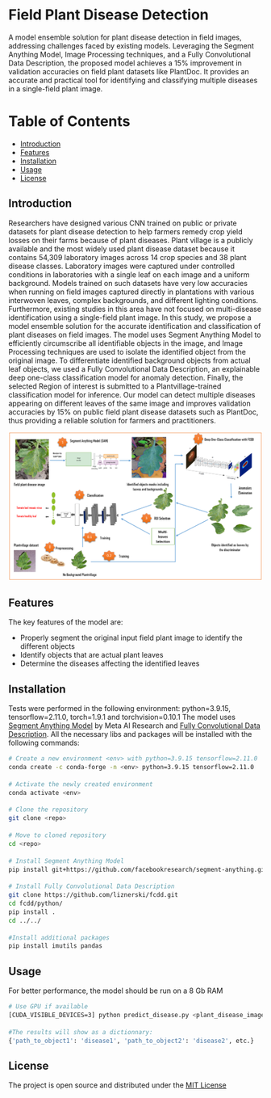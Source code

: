 # Field Plant Disease Detection

A model ensemble solution for plant disease detection in field images, addressing challenges faced by existing models. Leveraging the Segment Anything Model, Image Processing techniques, and a Fully Convolutional Data Description, the proposed model achieves a 15% improvement in validation accuracies on field plant datasets like PlantDoc. It provides an accurate and practical tool for identifying and classifying multiple diseases in a single-field plant image.

# Table of Contents

- [Introduction](#introduction)
- [Features](#features)
- [Installation](#installation)
- [Usage](#usage)
- [License](#license)

## Introduction

Researchers have designed various CNN trained on public or private datasets for plant disease detection to help farmers remedy crop yield losses on their farms because of plant diseases. Plant village is a publicly available and the most widely used plant disease dataset because it contains 54,309 laboratory images across 14 crop species and 38 plant disease classes. Laboratory images were captured under controlled conditions in laboratories with a single leaf on each image and a uniform background. Models trained on such datasets have very low accuracies when running on field images captured directly in plantations with various interwoven leaves, complex backgrounds, and different lighting conditions. Furthermore, existing studies in this area have not focused on multi-disease identification using a single-field plant image. In this study, we propose a model ensemble solution for the accurate identification and classification of plant diseases on field images. The model uses Segment Anything Model to efficiently circumscribe all identifiable objects in the image, and Image Processing techniques are used to isolate the identified object from the original image. To differentiate identified background objects from actual leaf objects, we used a Fully Convolutional Data Description, an explainable deep one-class classification model for anomaly detection. Finally, the selected Region of interest is submitted to a Plantvillage-trained classification model for inference. Our model can detect multiple diseases appearing on different leaves of the same image and improves validation accuracies by 15\% on public field plant disease datasets such as PlantDoc, thus providing a reliable solution for farmers and practitioners.

![Model Workflow](https://github.com/emmanuelmoupojou2/Field_Plant_Disease_Detection/blob/main/moupo25.PNG)

## Features

The key features of the model are:

- Properly segment the original input field plant image to identify the different objects
- Identify objects that are actual plant leaves
- Determine the diseases affecting the identified leaves

## Installation

Tests were performed in the following environment: python=3.9.15, tensorflow=2.11.0, torch=1.9.1 and torchvision=0.10.1
The model uses [Segment Anything Model](https://github.com/facebookresearch/segment-anything) by Meta AI Research and [Fully Convolutional Data Description](https://github.com/liznerski/fcdd).
All the necessary libs and packages will be installed with the following commands:

```bash
# Create a new environment <env> with python=3.9.15 tensorflow=2.11.0 
conda create -c conda-forge -n <env> python=3.9.15 tensorflow=2.11.0

# Activate the newly created environment
conda activate <env>

# Clone the repository
git clone <repo>

# Move to cloned repository
cd <repo>

# Install Segment Anything Model
pip install git+https://github.com/facebookresearch/segment-anything.git

# Install Fully Convolutional Data Description
git clone https://github.com/liznerski/fcdd.git
cd fcdd/python/
pip install .
cd ../../

#Install additional packages
pip install imutils pandas
```
## Usage

For better performance, the model should be run on a 8 Gb RAM
```bash
# Use GPU if available
[CUDA_VISIBLE_DEVICES=3] python predict_disease.py <plant_disease_image_path> <number_objects>

#The results will show as a dictionnary:
{'path_to_object1': 'disease1', 'path_to_object2': 'disease2', etc.}
```
## License

The project is open source and distributed under the [MIT License](https://chat.openai.com/c/LICENSE)
